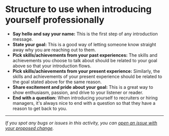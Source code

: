 # Structure to use when introducing yourself professionally

- **Say hello and say your name:** This is the first step of any introduction message.
- **State your goal:** This is a good way of letting someone know straight away why you are reaching out to them.
- **Pick skills/achievements from your past experiences:** The skills and achievements you choose to talk about should be related to your goal above so that your introduction flows.
- **Pick skills/achievements from your present experience:** Similarly, the skills and achievements of your present experience should be related to the goal stated above for the same reason.
- **Share excitement and pride about your goal:** This is a great way to show enthusiasm, passion, and drive to your listener or reader.
- **End with a** **question:** When introducing yourself to recruiters or hiring managers, it's always nice to end with a question so that they have a reason to get back to you.



------

_If you spot any bugs or issues in this activity, you can [open an issue with your proposed change](https://github.com/microverseinc/curriculum-transversal-skills/blob/main/git-github/articles/open_issue.md)._
